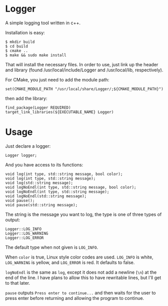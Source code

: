 Logger
======

A simple logging tool written in c++.

Installation is easy:

    $ mkdir build
    $ cd build
    $ cmake ..
    $ make && sudo make install
    
That will install the necessary files. In order to use, just link up the header and library (found /usr/local/include/Logger and /usr/local/lib, respectively).

For CMake, you just need to add the module path:

    set(CMAKE_MODULE_PATH "/usr/local/share/Logger/;${CMAKE_MODULE_PATH}")

then add the library:

    find_package(Logger REQUIRED)
    target_link_libraries(${EXECUTABLE_NAME} Logger)

Usage
=====

Just declare a logger:

    Logger logger;
    
And you have access to its functions:

    void log(int type, std::string message, bool color);
    void log(int type, std::string message);
    void log(std::string message);
    void logNoEndl(int type, std::string message, bool color);
    void logNoEndl(int type, std::string message);
    void logNoEndl(std::string message);
    void pause();
    void pause(std::string message);
    
The string is the message you want to log, the type is one of three types of output:

    Logger::LOG_INFO
    Logger::LOG_WARNING
    Logger::LOG_ERROR
    
The default type when not given is `LOG_INFO`.

When `color` is true, Linux style color codes are used. `LOG_INFO` is white, `LOG_WARNING` is yellow, and `LOG_ERROR` is red.
It defaults to false.

`logNoEndl` is the same as `log`, except it does not add a newline (`\n`) at the end of the line. I have plans to allow this to have rewritable lines, but I'll get to that later.

`pause` outputs `Press enter to continue...` and then waits for the user to press enter before returning and allowing the program to continue.
